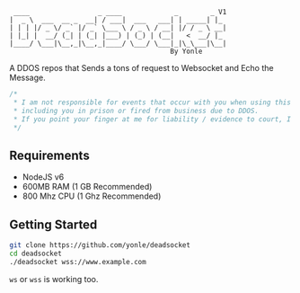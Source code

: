 ```
 ____                 _ ____             _        _ V1
|  _ \  ___  __ _  __| / ___|  ___   ___| | _____| |_
| | | |/ _ \/ _` |/ _` \___ \ / _ \ / __| |/ / _ \ __|
| |_| |  __/ (_| | (_| |___) | (_) | (__|   <  __/ |_
|____/ \___|\__,_|\__,_|____/ \___/ \___|_|\_\___|\__|
                                        By Yonle
```
A DDOS repos that Sends a tons of request to Websocket and Echo the Message.
```javascript
/*
 * I am not responsible for events that occur with you when using this Repo, 
 * including you in prison or fired from business due to DDOS.  
 * If you point your finger at me for liability / evidence to court, I'll laugh at you.
 */
```

## Requirements
- NodeJS v6
- 600MB RAM (1 GB Recommended)
- 800 Mhz CPU (1 Ghz Recommended)

## Getting Started
```bash
git clone https://github.com/yonle/deadsocket
cd deadsocket
./deadsocket wss://www.example.com
```
`ws` or `wss` is working too.
